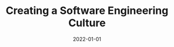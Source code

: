 ---
id: '978-0932633330'
title: 'Creating a Software Engineering Culture'
language: 'en-US'
status: 'Reading'
coverPath: 'creating-a-software-engineering-culture'
date: '2022-01-01'
edition: '1st'
publishDate: '1996-11-27'
authors: ['Karl Wiegers']
---